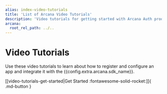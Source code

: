 ```yaml
---
alias: index-video-tutorials
title: 'List of Arcana Video Tutorials'
description: 'Video tutorials for getting started with Arcana Auth product.'
arcana:
  root_rel_path: ../..
---
```

# Video Tutorials

Use these video tutorials to learn about how to register and configure an app and integrate it with the {{config.extra.arcana.sdk_name}}.

[[video-tutorials-get-started|Get Started :fontawesome-solid-rocket:]]{ .md-button }